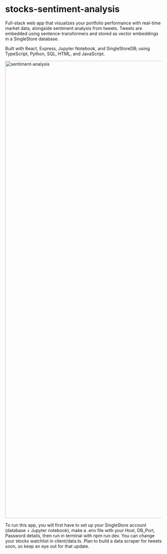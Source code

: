 # stocks-sentiment-analysis
Full-stack web app that visualizes your portfolio performance with real-time market data, alongside sentiment analysis from tweets. Tweets are embedded using sentence-transformers and stored as vector embeddings in a SingleStore database.

Built with React, Express, Jupyter Notebook, and SingleStoreDB; using TypeScript, Python, SQL, HTML, and JavaScript.

<img width="1470" alt="sentiment-analysis" src="https://github.com/user-attachments/assets/afc094dd-fc9d-42d2-80e1-fad72447c909" />



To run this app, you will first have to set up your SingleStore account (database + Jupyter notebook), make a .env file with your Host, DB_Port, Password details, then run in terminal with npm run dev. You can change your stocks watchlist in client/data.ts. Plan to build a data scraper for tweets soon, so keep an eye out for that update.
